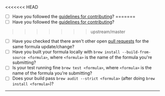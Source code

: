 <<<<<<< HEAD
<!--

Please ensure your commit message uses the correct format:

# When adding a new formula
The commit message should be `<formula> <version> (new formula)`

# Using `brew bump-formula-pr` to bump a version of a formula is highly recommended as it does everything for you.
If that command doesn't work or you choose to do the version bump manually:
The commit message should be `<formula> <version>`

# For submitting a new patch for the formula
The commit message should be `<formula>: short-description-for-the-change`

 -->

- [ ] Have you followed the [guidelines for contributing](https://github.com/Homebrew/homebrew-core/blob/master/CONTRIBUTING.md)?
=======
- [ ] Have you followed the [guidelines for contributing](https://github.com/Homebrew/homebrew-core/blob/HEAD/CONTRIBUTING.md)?
>>>>>>> upstream/master
- [ ] Have you checked that there aren't other open [pull requests](https://github.com/Homebrew/homebrew-core/pulls) for the same formula update/change?
- [ ] Have you built your formula locally with `brew install --build-from-source <formula>`, where `<formula>` is the name of the formula you're submitting?
- [ ] Is your test running fine `brew test <formula>`, where `<formula>` is the name of the formula you're submitting?
- [ ] Does your build pass `brew audit --strict <formula>` (after doing `brew install <formula>`)?

-----
